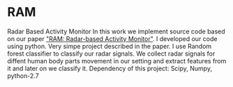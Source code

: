 # RAM
Radar Based Activity Monitor
In this work we implement source code based on our paper ["RAM: Radar-based Activity Monitor"](https://scholar.google.com/citations?view_op=view_citation&hl=en&user=JFZc5jYAAAAJ&citation_for_view=JFZc5jYAAAAJ:BqipwSGYUEgC). I developed our code using python. Very simpe project described in the paper. I use Random forest classifier to classify our radar signals. We collect radar signals for diffent human body parts movement in our setting and extract features from it and later on we classify it. 
Dependency of this project:
Scipy, Numpy, python-2.7
